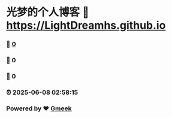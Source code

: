 # 光梦的个人博客 :link: https://LightDreamhs.github.io 
### :page_facing_up: [0](https://LightDreamhs.github.io/tag.html) 
### :speech_balloon: 0 
### :hibiscus: 0 
### :alarm_clock: 2025-06-08 02:58:15 
### Powered by :heart: [Gmeek](https://github.com/Meekdai/Gmeek)
